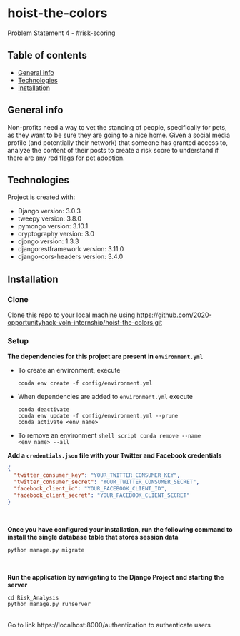 # hoist-the-colors

Problem Statement 4 - #risk-scoring

## Table of contents

- [General info](#general-info)
- [Technologies](#technologies)
- [Installation](#installation)

## General info

Non-profits need a way to vet the standing of people, specifically for pets, as they want to be sure they are going to a nice home. Given a social media profile (and potentially their network) that someone has granted access to, analyze the content of their posts to create a risk score to understand if there are any red flags for pet adoption.

## Technologies

Project is created with:

- Django version: 3.0.3
- tweepy version: 3.8.0
- pymongo version: 3.10.1
- cryptography version: 3.0
- djongo version: 1.3.3
- djangorestframework version: 3.11.0
- django-cors-headers version: 3.4.0

## Installation

### Clone

Clone this repo to your local machine using https://github.com/2020-opportunityhack-voln-internship/hoist-the-colors.git

### Setup

**The dependencies for this project are present in `environment.yml`**

- To create an environment, execute
  ```shell script
  conda env create -f config/environment.yml
  ```
- When dependencies are added to `environment.yml` execute
  ```shell script
  conda deactivate
  conda env update -f config/environment.yml --prune
  conda activate <env_name>
  ```
- To remove an environment
  `shell script conda remove --name <env_name> --all`
  <br/>

**Add a `credentials.json` file with your Twitter and Facebook credentials**

```json
{
  "twitter_consumer_key": "YOUR_TWITTER_CONSUMER_KEY",
  "twitter_consumer_secret": "YOUR_TWITTER_CONSUMER_SECRET",
  "facebook_client_id": "YOUR_FACEBOOK_CLIENT_ID",
  "facebook_client_secret": "YOUR_FACEBOOK_CLIENT_SECRET"
}
```

<br/>

**Once you have configured your installation, run the following command to install the single database table that stores session data**

```shell script
python manage.py migrate
```

<br/>

**Run the application by navigating to the Django Project and starting the server**

    cd Risk_Analysis
    python manage.py runserver

 <br/>
Go to link https://localhost:8000/authentication to authenticate users
